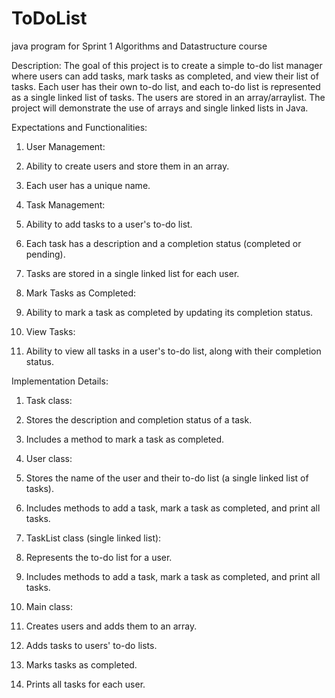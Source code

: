# ToDoList
java program for Sprint 1 Algorithms and Datastructure course


Description:
The goal of this project is to create a simple to-do list manager where users can add tasks, mark tasks as completed, and view their list of tasks. Each user has their own to-do list, and each to-do list is represented as a single linked list of tasks. The users are stored in an array/arraylist. The project will demonstrate the use of arrays and single linked lists in Java.

Expectations and Functionalities:
1.	User Management:
1.	Ability to create users and store them in an array.
2.	Each user has a unique name.
   
2. Task Management:
1.	Ability to add tasks to a user's to-do list.
2.	Each task has a description and a completion status (completed or pending).
3.	Tasks are stored in a single linked list for each user.
   
3. Mark Tasks as Completed:
1.	Ability to mark a task as completed by updating its completion status.
   
4. View Tasks:
1. Ability to view all tasks in a user's to-do list, along with their completion status.
   
Implementation Details:

1.	Task class:
1.	Stores the description and completion status of a task.
2.	Includes a method to mark a task as completed.
   
2. User class:
1.	Stores the name of the user and their to-do list (a single linked list of tasks).
2.	Includes methods to add a task, mark a task as completed, and print all tasks.
   
4. TaskList class (single linked list):
1.	Represents the to-do list for a user.
2.	Includes methods to add a task, mark a task as completed, and print all tasks.
   
4. Main class:
1. Creates users and adds them to an array.
2. Adds tasks to users' to-do lists.
3. Marks tasks as completed.
4. Prints all tasks for each user.



